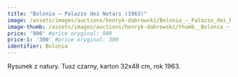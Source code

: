 ```yaml
---
title: "Bolonia – Palazzo dei Notari (1963)"
image: /assets/images/auctions/henryk-dabrowski/Bolonia_–_Palazzo_dei_Notari_(1963).jpg
image-thumb: /assets/images/auctions/henryk-dabrowski/thumb__Bolonia_–_Palazzo_dei_Notari_(1963).jpg
price: '900' #price oryginal: 900
price-1: '300' #price oryginal: 300
identifier: Bolonia
---
```


Rysunek z natury.
Tusz czarny, karton 32x48 cm, rok 1963.